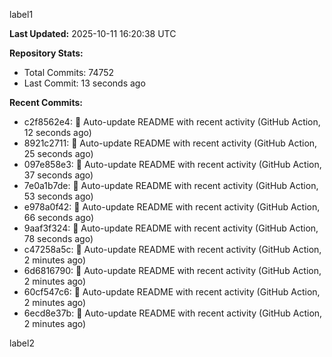 
label1 
<!-- ACTIVITY_START -->
**Last Updated:** 2025-10-11 16:20:38 UTC

**Repository Stats:**
- Total Commits: 74752
- Last Commit: 13 seconds ago

**Recent Commits:**
- c2f8562e4: 🤖 Auto-update README with recent activity (GitHub Action, 12 seconds ago)
- 8921c2711: 🤖 Auto-update README with recent activity (GitHub Action, 25 seconds ago)
- 097e858e3: 🤖 Auto-update README with recent activity (GitHub Action, 37 seconds ago)
- 7e0a1b7de: 🤖 Auto-update README with recent activity (GitHub Action, 53 seconds ago)
- e978a0f42: 🤖 Auto-update README with recent activity (GitHub Action, 66 seconds ago)
- 9aaf3f324: 🤖 Auto-update README with recent activity (GitHub Action, 78 seconds ago)
- c47258a5c: 🤖 Auto-update README with recent activity (GitHub Action, 2 minutes ago)
- 6d6816790: 🤖 Auto-update README with recent activity (GitHub Action, 2 minutes ago)
- 60cf547c6: 🤖 Auto-update README with recent activity (GitHub Action, 2 minutes ago)
- 6ecd8e37b: 🤖 Auto-update README with recent activity (GitHub Action, 2 minutes ago)
<!-- ACTIVITY_END -->

label2
